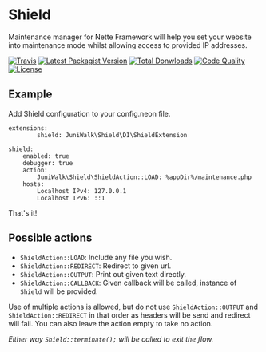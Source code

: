Shield
============
Maintenance manager for Nette Framework will help you set your website into maintenance mode whilst allowing access to provided IP addresses.

[![Travis](https://img.shields.io/travis/juniwalk/shield.svg?style=flat-square)](https://travis-ci.org/juniwalk/shield)
[![Latest Packagist Version](https://img.shields.io/packagist/v/juniwalk/shield.svg?style=flat-square)](https://packagist.org/packages/juniwalk/shield)
[![Total Donwloads](https://img.shields.io/packagist/dt/juniwalk/shield.svg?style=flat-square)](https://packagist.org/packages/juniwalk/shield)
[![Code Quality](https://img.shields.io/scrutinizer/g/juniwalk/shield.svg?style=flat-square)](https://scrutinizer-ci.com/g/juniwalk/shield/)
[![License](https://img.shields.io/packagist/l/juniwalk/shield.svg?style=flat-square)](https://mit-license.org)

Example
-------
Add Shield configuration to your config.neon file.

```neon
extensions:
        shield: JuniWalk\Shield\DI\ShieldExtension

shield:
    enabled: true
    debugger: true
    action:
        JuniWalk\Shield\ShieldAction::LOAD: %appDir%/maintenance.php
    hosts:
        Localhost IPv4: 127.0.0.1
        Localhost IPv6: ::1
```

That's it!

Possible actions
-------
- `ShieldAction::LOAD`:     Include any file you wish.
- `ShieldAction::REDIRECT`: Redirect to given url.
- `ShieldAction::OUTPUT`:   Print out given text directly.
- `ShieldAction::CALLBACK`: Given callback will be called, instance of `Shield` will be provided.

Use of multiple actions is allowed, but do not use `ShieldAction::OUTPUT` and `ShieldAction::REDIRECT` in that order as headers will be send and redirect will fail. You can also leave the action empty to take no action.

*Either way `Shield::terminate();` will be called to exit the flow.*
